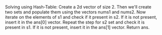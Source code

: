 Solving using Hash-Table:
Create a 2d vector of size 2.
Then we'll create two sets and populate them using the vectors nums1 and nums2.
Now iterate on the elements of s1 and check if it present in s2. If it is not present, insert it in the ans[0] vector.
Repeat the step for s2 set and check it is present in s1. If it is not present, insert it in the ans[1] vector.
Return ans.